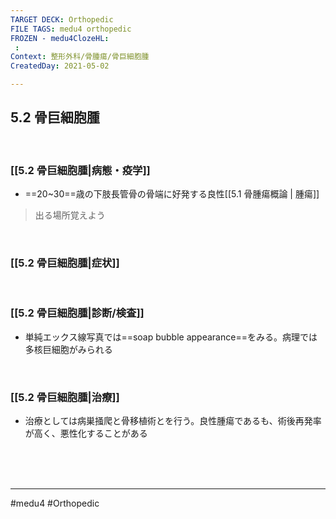 ```yaml
---
TARGET DECK: Orthopedic
FILE TAGS: medu4 orthopedic
FROZEN - medu4ClozeHL:
 : 
Context: 整形外科/骨腫瘍/骨巨細胞腫
CreatedDay: 2021-05-02

---
```


## 5.2 骨巨細胞腫

<br>

### [[5.2 骨巨細胞腫|病態・疫学]]
* ==20~30==歳の下肢長管骨の骨端に好発する良性[[5.1 骨腫瘍概論 | 腫瘍]]
<!--ID: 1619947344715-->

>出る場所覚えよう


<br>

### [[5.2 骨巨細胞腫|症状]]


<br>

### [[5.2 骨巨細胞腫|診断/検査]]
* 単純エックス線写真では==soap bubble appearance==をみる。病理では多核巨細胞がみられる
<!--ID: 1619947344720-->


<br>

### [[5.2 骨巨細胞腫|治療]]
* 治療としては病巣掻爬と骨移植術とを行う。良性腫瘍であるも、術後再発率が高く、悪性化することがある
 

<br><br><br>

---
#medu4 #Orthopedic
